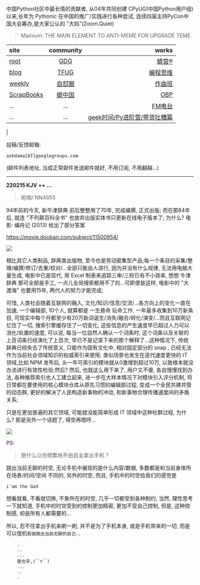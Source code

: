 中国Python社区中最长情的贡献者, 从04年共同创建 CPyUG(中国Python用户组)以来,长年为 Pythonic 在中国的推广/实践进行各种尝试, 连续四届主持PyCon中国大会筹办,是大家公认的 "大妈"(Zoom.Quiet)

> Mainium: THE MAIN ELEMENT TO ANTI-MEME FOR UPGRADE TEME.

| site | community | works |
| :-----| :----: | ----: |
| [root](http://zoomquiet.io/) | [GDG](https://blog.zhgdg.org/) | [蟒营®](https://doc.101.camp/) |
| [blog](https://blog.zoomquiet.io/pages/zoomquiet.html) | [TFUG](http://zh.tfug.world/) | [编程思维](https://py.101.camp/) |
| [weekly](http://weekly.pychina.org/) | [自怼圈](https://du.101.camp/) | [作曲班](https://mu.101.camp/) |
| [ScrapBooks](https://zoomquiet.io/collection.html) | [蟒中国](https://pychina.org/) | [OBP](https://zoomquiet.io/obp/index.html) |
| ... | ... | [FM电台](https://fm.101.camp/) |
| ... | ... | [geek时间/Py进阶营/带货吐糟篇](https://fm.101.camp/2020/geek2py-dama.html) 
 |


投稿/反馈邮箱:

    askdama[AT]googlegroups.com

(邮件列表地址, 
当成正常邮件发送邮件就好, 不用订阅, 不用翻越...)



---------------------------------------------------
**220215 KJV ++ ...**


> 呢喃/ NN4655





94年前的今天, 新牛津辞典 前后整整用了70年, 完成编撰, 正式出版; 而在那84年后, 就连 "不列颠百科全书" 也放弃出版实体书只更新在线电子版本了; 为什么? 电影: 编舟记 (2013) 给出了部分答案

https://movie.douban.com/subject/11500954/


![](https://ipic.zoomquiet.top/2022-02-14-zshot%202022-02-14%2008.36.28.jpg)


相比其它人类制品, 辞典类出版物, 至今也是劳动密集型产品;每一个条目的采集/整理/编撰/修订/去重/校对/...全部只能由人进行, 因为并没有什么规律, 无法用电脑大量生成, 电影中已是现代, 用 Excel 制表来追踪三审/三校已有不小效率, 想想 牛津辞典 那可全部是手工, 一点儿全局搜索都用不了的...可即便是这样, 电影中的 "大渡海" 也要用15年, 两代人的努力才能完成;

可惜, 人类社会随着互联网的融入, 文化/知识/信息/交流/...各方向上的变化一直在加速, 一个编辑部, 10个人, 就算都是 一生悬命 玩命工作, 一年最多收集到10万新条目, 可现实中每个月都至少有20万新词诞生/消失/融合/转化/演变/...而且互联网记忆住了一切, 搜索引擎缓存住了一切变化, 这些信息的产生速度早已超过人力可以消化/处置的速度, 可以说, 每当一位自然人确认一个词条时, 这个词条以及关联的上百词条已经演化了上百次, 早已不是记录下来的那个解释了...这种情况下, 传统辞典已经失去了传统意义, 只能作为固有文化中, 相对固定部分的 snap , 已经无法作为当前社会领域知识的权威索引来使用;
类似场景也发生在迭代速度更快的 IT 领域,比如 NPM 发布后, 头一年可索引的模块就从0激增到超过10万, 以致根本就没办法进行有效性检验;然后? 然后, 也就这么用下来了, 用户又不傻, 各自慢慢找到办法, 各种推荐索引也人工建立起来, 进一步在大样本情况下对模块引入评分机制, 将日常都在要使用的核心模块仓库从原先习惯的编辑部过程, 变成一个全民共建共管的动态群, 更好的解决了人民构造新事物的冲动, 和新事物合理传播速度间的矛盾关系;

只是在更加普遍的其它领域, 可能就没能简单形成 IT 领域中这种社群​过程, 为什么? 那是另外一个话题了, 得空再嗯哼...


![](https://ipic.zoomquiet.top/2022-02-14-zq42-today-card-2202.015.jpeg)





PS:
> 是什么让你频繁地不由自主拿出手机？

跳出当前无聊的时空,
无论手机中展现的是什么内容/数据,
多数都是和当前身体所在场景/时间/空间 不同的,
另外的时空,
而且, 手机中的时空给我们的感觉是

    i'am the God

想看就看, 不看就切换,
不象所在的时空, 几乎一切都受到各种制约,
当然,
理性思考一下就知道,
手机中的时空受到的控制更加精密, 更加不受自己控制,
但是, 这种控制感,
却是所有人都需要的...

所以, 
忍不住拿出手机来刷一刷,
并不是为了手机本身, 或是手机带来的一切,
而是可以借机`假装跳出当前无聊的自己`...



```
    .
    ..
    ...
    是也乎,(￣▽￣)
    ...
    ..
    .
```


